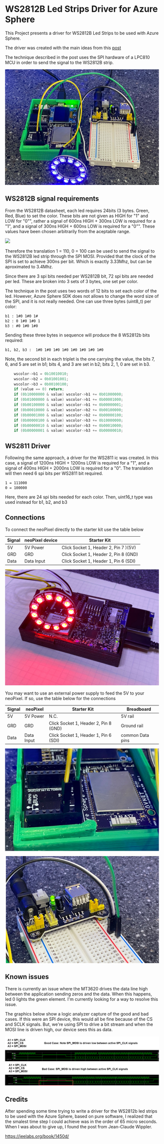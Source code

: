 # WS2812B Led Strips Driver for Azure Sphere

This Project presents a driver for WS2812B Led Strips to be used with Azure Sphere. 

The driver was created with the main ideas from this [post](https://jeelabs.org/book/1450d)

The technique described in the post uses the SPI hardware of a LPC810 MCU in order to send the signal to the WS2812B strip.

![Project Picture](media/Solution.jpg)

## WS2812B signal requirements

From the WS2812B datasheet, each led requires 24bits (3 bytes. Green, Red, Blue) to set the color. These bits are not given as HIGH for "1" and LOW for "0"", rather a signal of 600ns HIGH + 300ns LOW is required for a "1", and a signal of 300ns HIGH + 600ns LOW is required for a "0"". These values have been chosen arbitrarily from the aceptable range.

![](https://raw.githubusercontent.com/judios/WS2812B-Driver-For-Azure-Sphere/master/docs/Signal.PNG)

Therefore the translation 1 = 110, 0 = 100 can be used to send the signal to the WS2812B led strip through the SPI MOSI. Provided that the clock of the SPI is set to achieve 300ns per bit. Which is exactly 3.33Mhz, but can be aproximated to 3.4Mhz.

Since there are 3 spi bits needed per WS2812B bit, 72 spi bits are needed per led. These are broken into 3 sets of 3 bytes, one set per color.

The technique in the post uses two words of 12 bits to set each color of the led. However, Azure Sphere SDK does not allows to change the word size of the SPI, and it is not really needed. One can use three bytes (uint8_t) per color:

```
b1 : 1#0 1#0 1#
b2 : 0 1#0 1#0 1
b3 : #0 1#0 1#0 
```

Sending these three bytes in sequence will produce the 8 WS2812b bits required:
```
b1, b2, b3 :  1#0 1#0 1#0 1#0 1#0 1#0 1#0 1#0
```
Note, the second bit in each triplet is the one carrying the value, the bits 7, 6, and 5 are set in b1; bits 4, and 3 are set in b2; bits 2, 1, 0 are set in b3.

```c
	wscolor->b1 = 0b10010010;
	wscolor->b2 = 0b01001001;
	wscolor->b3 = 0b00100100;
	if (value == 0) return;
	if (0b10000000 & value) wscolor->b1 += 0b01000000;
	if (0b01000000 & value) wscolor->b1 += 0b00001000;
	if (0b00100000 & value) wscolor->b1 += 0b00000001;
	if (0b00010000 & value) wscolor->b2 += 0b00100000;
	if (0b00001000 & value) wscolor->b2 += 0b00000100;
	if (0b00000100 & value) wscolor->b3 += 0b10000000;
	if (0b00000010 & value) wscolor->b3 += 0b00010000;
	if (0b00000001 & value) wscolor->b3 += 0b00000010;
```

## WS2811 Driver

Following the same approach, a driver for the WS2811 ic was created. In this case, a signal of 1200ns HIGH + 1200ns LOW is required for a "1", and a signal of 400ns HIGH + 2000ns LOW is required for a "0". The translation will then need 6 spi bits per WS2811 bit required.

```
1 = 111000
0 = 100000
```

Here, there are 24 spi bits needed for each color. Then, uint16_t type was used instead for b1, b2, and b3

## Connections

To connect the neoPixel directly to the starter kit use the table below

| Signal | neoPixel device |Starter Kit | 
| --- | --- | --- |
| 5V | 5V Power | Click Socket 1, Header 2, Pin 7 )(5V)|
| GRD | GRD | Click Socket 1, Header 2, Pin 8 (GND)|
| Data | Data Input | Click Socket 1, Header 1, Pin 6 (SDI) |

![Starter Kit Connections](media/pic1.jpg)

You may want to use an external power supply to feed the 5V to your neoPixel.  If so, use the table below for the connections

| Signal | neoPixel | Starter Kit | Breadboard |
| --- | --- | --- | -- |
| 5V |  5V Power | N.C. | 5V rail |
| GRD | GRD | Click Socket 1, Header 2, Pin 8 (GND)| Ground rail |
| Data | Data Input | Click Socket 1, Header 1, Pin 6 (SDI) | common Data pins |

![Starter Kit Connections](media/SK_Connections.jpg)

![External Power Supply Connections](media/Breadboard.jpg)

## Known issues

There is currently an issue where the MT3620 drives the data line high between the application sending zeros and the data.  When this happens, led 0 lights the green element.  I'm currently looking for a way to resolve this issue.  

The graphics below show a logic analyzer capture of the good and bad cases.  If this were an SPI device, this would all be fine because of the CS and SCLK signals.  But, we're using SPI to drive a bit stream and when the MOSI line is driven high, our device sees this as data.

![Logic capture: Good Case](media/goodCase.jpg)
![Logic capture: Bad Case](media/badCase.jpg)



## Credits

After spending some time trying to write a driver for the WS2812b led strips to be used with the Azure Sphere, based on pure software, I realized that the smalest time step I could achieve was in the order of 65 micro seconds. When I was about to give up, I found the post from Jean-Claude Wippler.  

https://jeelabs.org/book/1450d/
